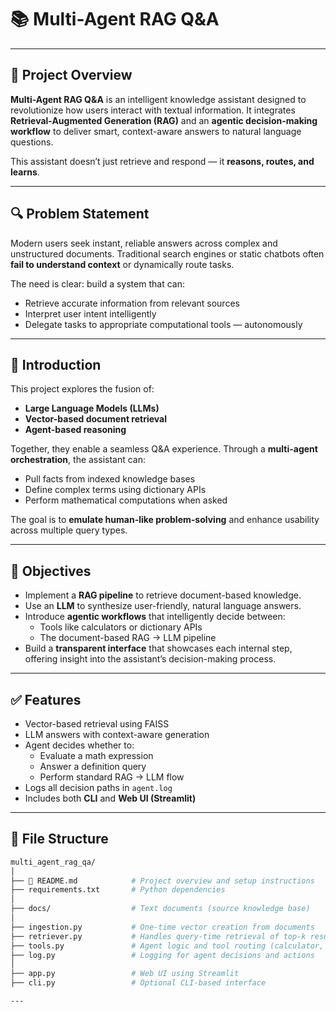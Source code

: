 # 📚 Multi-Agent RAG Q&A

---

## 🌟 Project Overview

**Multi-Agent RAG Q&A** is an intelligent knowledge assistant designed to revolutionize how users interact with textual information. It integrates **Retrieval-Augmented Generation (RAG)** and an **agentic decision-making workflow** to deliver smart, context-aware answers to natural language questions.

This assistant doesn’t just retrieve and respond — it **reasons, routes, and learns**.

---

## 🔍 Problem Statement

Modern users seek instant, reliable answers across complex and unstructured documents. Traditional search engines or static chatbots often **fail to understand context** or dynamically route tasks.

The need is clear: build a system that can:
- Retrieve accurate information from relevant sources
- Interpret user intent intelligently
- Delegate tasks to appropriate computational tools — autonomously

---

## 🧠 Introduction

This project explores the fusion of:
- **Large Language Models (LLMs)**
- **Vector-based document retrieval**
- **Agent-based reasoning**

Together, they enable a seamless Q&A experience. Through a **multi-agent orchestration**, the assistant can:
- Pull facts from indexed knowledge bases
- Define complex terms using dictionary APIs
- Perform mathematical computations when asked

The goal is to **emulate human-like problem-solving** and enhance usability across multiple query types.

---

## 🎯 Objectives

- Implement a **RAG pipeline** to retrieve document-based knowledge.
- Use an **LLM** to synthesize user-friendly, natural language answers.
- Introduce **agentic workflows** that intelligently decide between:
  - Tools like calculators or dictionary APIs
  - The document-based RAG → LLM pipeline
- Build a **transparent interface** that showcases each internal step, offering insight into the assistant’s decision-making process.

---

## ✅ Features

- Vector-based retrieval using FAISS
- LLM answers with context-aware generation
- Agent decides whether to:
  - Evaluate a math expression
  - Answer a definition query
  - Perform standard RAG → LLM flow
- Logs all decision paths in `agent.log`
- Includes both **CLI** and **Web UI (Streamlit)**

---

## 📂 File Structure

```bash
multi_agent_rag_qa/
│
├── 📄 README.md            # Project overview and setup instructions
├── requirements.txt       # Python dependencies
│
├── docs/                  # Text documents (source knowledge base)
│
├── ingestion.py           # One-time vector creation from documents
├── retriever.py           # Handles query-time retrieval of top-k results
├── tools.py               # Agent logic and tool routing (calculator, dictionary, etc.)
├── log.py                 # Logging for agent decisions and actions
│
├── app.py                 # Web UI using Streamlit
├── cli.py                 # Optional CLI-based interface

---
